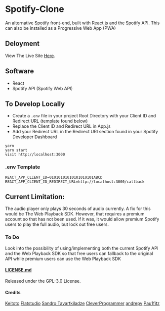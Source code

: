 # Spotify-Clone

An alternative Spotify front-end, built with React js and the Spotify API. This can also be installed as a Progressive Web App (PWA)

## Deloyment 

View The Live Site [Here](https://spotify-clone.jackjona.live).

## Software

- React
- Spotify API (Spotify Web API)


## To Develop Locally

- Create a ```.env``` file in your project Root Directory with your Client ID and Redirect URL (template found below)
- Replace the Client ID and Redirect URL in App.js
- Add your Redirect URL in the Redirect URI section found in your Spotify Developer Dashboard

```
yarn
yarn start
visit http://localhost:3000
```

### .env Template

```
REACT_APP_CLIENT_ID=01010101010101010101ABCD
REACT_APP_CLIENT_ID_REDIRECT_URL=http://localhost:3000/callback
```

## Current Limitation:

The audio player only plays 30 seconds of audio currently. A fix for this would be The Web Playback SDK. However, that requires a premium account so that has not been used. If it was, it would allow premium Spotify users to play the full audio, but lock out free users. 

### To Do

Look into the possibility of using/implementing both the current Spotify API and the Web Playback SDK so that free users can fallback to the original API while premium users can use the Web Playback SDK

#### [LICENSE.md](https://github.com/jackjona123/Spotify-Clone/blob/v1/LICENSE)
Released under the GPL-3.0 License.

#### Credits

[Keitoto](https://dribbble.com/shots/15060139-Rungon-Music-Streaming-Dashboard)
[Flatstudio](https://dribbble.com/shots/15528846-Mp3million-My-music-my-storage-space)
[Sandro Tavartkiladze](https://dribbble.com/shots/5837092-Playcloud-Online-Music-Streaming)
[CleverProgrammer](https://github.com/CleverProgrammers/spotify-clone)
[andrepv](https://github.com/andrepv/spotify-react)
[Pau1fitz](https://github.com/Pau1fitz/react-spotify)
